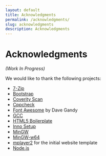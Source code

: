 ```yaml
---
layout: default
title: Acknowledgments
permalink: /acknowledgments/
slug: acknowledgments
description: Acknowledgments
---
```


# Acknowledgments

*(Work In Progress)*

We would like to thank the following projects:

* [7-Zip](http://www.7-zip.org/)
* [Bootstrap](http://getbootstrap.com/)
* [Coverity Scan](https://scan.coverity.com/)
* [Cppcheck](http://cppcheck.sourceforge.net/)
* [Font Awesome](http://fontawesome.io/) by Dave Gandy
* [GCC](http://gcc.gnu.org/)
* [HTML5 Boilerplate](https://html5boilerplate.com/)
* [Inno Setup](http://www.jrsoftware.org/isinfo.php)
* [MinGW](http://www.mingw.org/)
* [MinGW-w64](http://mingw-w64.sourceforge.net/)
* [mplayer2](http://www.mplayer2.org/) for the initial website template
* [Node.js](https://nodejs.org/)

